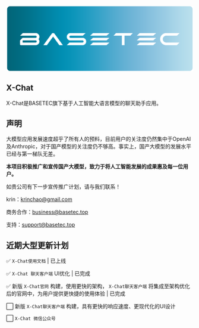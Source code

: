 ![BASETEC 徽标](/images/basetec_cir.png)
## X-Chat

X-Chat是BASETEC旗下基于人工智能大语言模型的聊天助手应用。

## 声明

大模型应用发展速度超乎了所有人的预料，目前用户的关注度仍然集中于OpenAI及Anthropic，对于国产模型的关注度仍不够高。事实上，国产大模型的发展水平已经与第一梯队无差。

**本项目积极推广和宣传国产大模型，致力于将人工智能发展的成果惠及每一位用户。**

如贵公司有下一步宣传推广计划，请与我们联系！

krin：krinchao@gmail.com

商务合作：business@basetec.top

支持：support@basetec.top



## 近期大型更新计划

✅ `X-Chat使用文档` | 已上线 <Badge type="tip" text="2024-05-10" vertical="top" />

✅ `X-Chat 聊天客户端` UI优化 | 已完成 <Badge type="tip" text="2024-05-11" vertical="top" />

✅ 新版 `X-Chat官网` 构建，使用更快的架构， `X-Chat聊天客户端` 将集成至架构优化后的官网中，为用户提供更快捷的使用体验 | 已完成 <Badge type="tip" text="2024-06-03" vertical="top" />

⬜ 新版 `X-Chat聊天客户端` 构建，具有更快的响应速度、更现代化的UI设计

⬜ `X-Chat 微信公众号`



